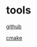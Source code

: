 # tools
[github](https://github.com/shaoxq/tools/github/README.md)

[cmake](https://github.com/shaoxq/tools/cmake/README.md)